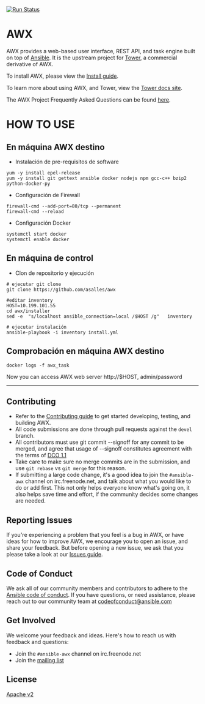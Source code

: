 [![Run Status](https://api.shippable.com/projects/591c82a22f895107009e8b35/badge?branch=devel)](https://app.shippable.com/github/ansible/awx)

AWX
===

AWX provides a web-based user interface, REST API, and task engine built on top of [Ansible](https://github.com/ansible/ansible). It is the upstream project for [Tower](https://www.ansible.com/tower), a commercial derivative of AWX.  

To install AWX, please view the [Install guide](./INSTALL.md).

To learn more about using AWX, and Tower, view the [Tower docs site](http://docs.ansible.com/ansible-tower/index.html).

The AWX Project Frequently Asked Questions can be found [here](https://www.ansible.com/awx-project-faq).

HOW TO USE
==========

En máquina AWX destino
--------------
- Instalación de pre-requisitos de software

```
yum -y install epel-release
yum -y install git gettext ansible docker nodejs npm gcc-c++ bzip2 python-docker-py
```
- Configuración de Firewall
```
firewall-cmd --add-port=80/tcp --permanent
firewall-cmd --reload
```

- Configuración Docker
```
systemctl start docker
systemctl enable docker
```

En máquina de control
--------------
- Clon de repositorio y ejecución
```
# ejecutar git clone
git clone https://github.com/asalles/awx

#editar inventory
HOST=10.199.101.55
cd awx/installer
sed -e  "s/localhost ansible_connection=local /$HOST /g"   inventory

# ejecutar instalación
ansible-playbook -i inventory install.yml
```

Comprobación en máquina AWX destino
-----------
```
docker logs -f awx_task
```
Now you can access AWX web server http://$HOST, admin/password



------------------------------------

Contributing
------------

- Refer to the [Contributing guide](./CONTRIBUTING.md) to get started developing, testing, and building AWX.
- All code submissions are done through pull requests against the `devel` branch.
- All contributors must use git commit --signoff for any commit to be merged, and agree that usage of --signoff constitutes agreement with the terms of [DCO 1.1](./DCO_1_1.md)
- Take care to make sure no merge commits are in the submission, and use `git rebase` vs `git merge` for this reason.
- If submitting a large code change, it's a good idea to join the `#ansible-awx` channel on irc.freenode.net, and talk about what you would like to do or add first. This not only helps everyone know what's going on, it also helps save time and effort, if the community decides some changes are needed.

Reporting Issues
----------------

If you're experiencing a problem that you feel is a bug in AWX, or have ideas for how to improve AWX, we encourage you to open an issue, and share your feedback. But before opening a new issue, we ask that you please take a look at our [Issues guide](./ISSUES.md).

Code of Conduct
---------------

We ask all of our community members and contributors to adhere to the [Ansible code of conduct](http://docs.ansible.com/ansible/latest/community/code_of_conduct.html). If you have questions, or need assistance, please reach out to our community team at [codeofconduct@ansible.com](mailto:codeofconduct@ansible.com)   

Get Involved
------------

We welcome your feedback and ideas. Here's how to reach us with feedback and questions:

- Join the `#ansible-awx` channel on irc.freenode.net
- Join the [mailing list](https://groups.google.com/forum/#!forum/awx-project) 

License
-------

[Apache v2](./LICENSE.md)

